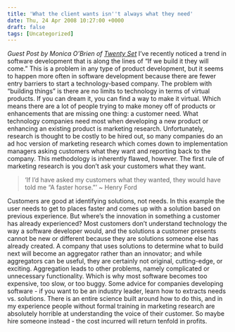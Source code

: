 ```yaml
---
title: 'What the client wants isn''t always what they need'
date: Thu, 24 Apr 2008 10:27:00 +0000
draft: false
tags: [Uncategorized]
---
```


_Guest Post by Monica O’Brien of [Twenty Set](http://www.twentyset.com/)_ I’ve recently noticed a trend in software development that is along the lines of “If we build it they will come.” This is a problem in any type of product development, but it seems to happen more often in software development because there are fewer entry barriers to start a technology-based company. The problem with “building things” is there are no limits to technology in terms of virtual products. If you can dream it, you can find a way to make it virtual. Which means there are a lot of people trying to make money off of products or enhancements that are missing one thing: a customer need. What technology companies need most when developing a new product or enhancing an existing product is marketing research. Unfortunately, research is thought to be costly to be hired out, so many companies do an ad hoc version of marketing research which comes down to implementation managers asking customers what they want and reporting back to the company. This methodology is inherently flawed, however. The first rule of marketing research is you don’t ask your customers what they want.

> ‘If I’d have asked my customers what they wanted, they would have told me “A faster horse.”’ ~ Henry Ford

Customers are good at identifying solutions, not needs. In this example the user needs to get to places faster and comes up with a solution based on previous experience. But where’s the innovation in something a customer has already experienced? Most customers don’t understand technology the way a software developer would, and the solutions a customer presents cannot be new or different because they are solutions someone else has already created. A company that uses solutions to determine what to build next will become an aggregator rather than an innovator; and while aggregators can be useful, they are certainly not original, cutting-edge, or exciting. Aggregation leads to other problems, namely complicated or unnecessary functionality. Which is why most software becomes too expensive, too slow, or too buggy. Some advice for companies developing software - if you want to be an industry leader, learn how to extracts needs vs. solutions. There is an entire science built around how to do this, and in my experience people without formal training in marketing research are absolutely horrible at understanding the voice of their customer. So maybe hire someone instead - the cost incurred will return tenfold in profits.